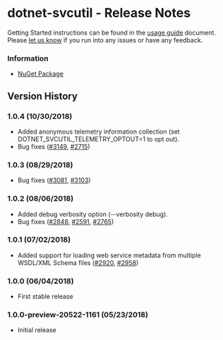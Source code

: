 ﻿# dotnet-svcutil - Release Notes

Getting Started instructions can be found in the [usage guide](https://go.microsoft.com/fwlink/?linkid=874971) document. Please [let us know](https://github.com/dotnet/wcf/issues/new) if you run into any issues or have any feedback.

### Information
* [NuGet Package](https://nuget.org/packages/dotnet-svcutil)

## Version History

### 1.0.4 (10/30/2018)
* Added anonymous telemetry information collection (set DOTNET_SVCUTIL_TELEMETRY_OPTOUT=1 to opt out).
* Bug fixes ([#3149](https://github.com/dotnet/wcf/issues/3149), [#2715](https://github.com/dotnet/wcf/issues/2715))

### 1.0.3 (08/29/2018)
* Bug fixes ([#3081](https://github.com/dotnet/wcf/issues/3081), [#3103](https://github.com/dotnet/wcf/issues/3103))

### 1.0.2 (08/06/2018)
* Added debug verbosity option (--verbosity debug).
* Bug fixes ([#2848](https://github.com/dotnet/wcf/issues/2848), [#2591](https://github.com/dotnet/wcf/issues/2591), [#2765](https://github.com/dotnet/wcf/issues/2765))

### 1.0.1 (07/02/2018)
* Added support for loading web service metadata from multiple WSDL/XML Schema files ([#2920](https://github.com/dotnet/wcf/issues/2920), [#2958](https://github.com/dotnet/wcf/issues/2958))

### 1.0.0 (06/04/2018)
* First stable release

### 1.0.0-preview-20522-1161 (05/23/2018)
* Initial release
